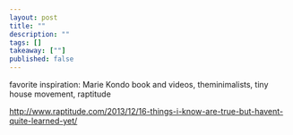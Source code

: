 ```yaml
---
layout: post
title: ""
description: ""
tags: []
takeaway: [""]
published: false
---
```



favorite inspiration: Marie Kondo book and videos, theminimalists, tiny house movement, raptitude

http://www.raptitude.com/2013/12/16-things-i-know-are-true-but-havent-quite-learned-yet/

